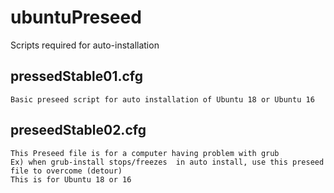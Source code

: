 # ubuntuPreseed
Scripts required for auto-installation

## pressedStable01.cfg
	Basic preseed script for auto installation of Ubuntu 18 or Ubuntu 16
  
## preseedStable02.cfg
	This Preseed file is for a computer having problem with grub
	Ex) when grub-install stops/freezes  in auto install, use this preseed file to overcome (detour)
	This is for Ubuntu 18 or 16
